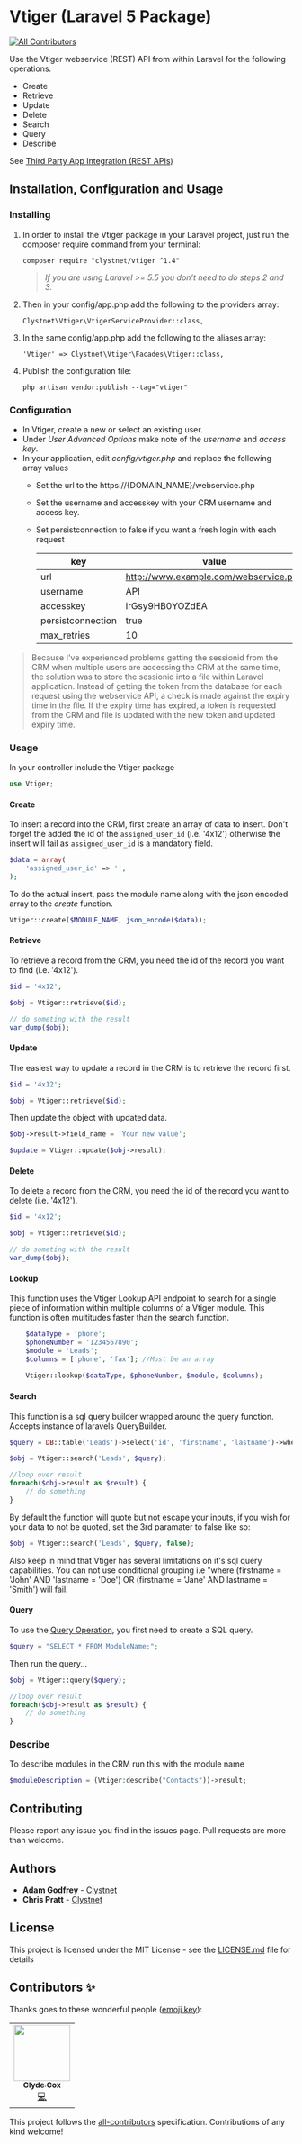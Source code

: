 ﻿# Vtiger (Laravel 5 Package)
<!-- ALL-CONTRIBUTORS-BADGE:START - Do not remove or modify this section -->
[![All Contributors](https://img.shields.io/badge/all_contributors-1-orange.svg?style=flat-square)](#contributors-)
<!-- ALL-CONTRIBUTORS-BADGE:END -->
Use the Vtiger webservice (REST) API from within Laravel for the following operations.

- Create
- Retrieve
- Update
- Delete
- Search
- Query
- Describe

See [Third Party App Integration (REST APIs)](http://community.vtiger.com/help/vtigercrm/developers/third-party-app-integration.html)

## Installation, Configuration and Usage

### Installing
1. In order to install the Vtiger package in your Laravel project, just run the composer require command from your terminal:

    ```
    composer require "clystnet/vtiger ^1.4"
    ```

    > *If you are using Laravel >= 5.5 you don’t need to do steps 2 and 3.*

2. Then in your config/app.php add the following to the providers array:

    ```
    Clystnet\Vtiger\VtigerServiceProvider::class,
    ```

3. In the same config/app.php add the following to the aliases array:

    ```
    'Vtiger' => Clystnet\Vtiger\Facades\Vtiger::class,
    ```

4. Publish the configuration file:

    ```
    php artisan vendor:publish --tag="vtiger"
    ```

### Configuration

- In Vtiger, create a new or select an existing user.
- Under *User Advanced Options* make note of the *username* and *access key*.
- In your application, edit *config/vtiger.php* and replace the following array values
  - Set the url to the https://{DOMAIN_NAME}/webservice.php
  - Set the username and accesskey with your CRM username and access key.
  - Set persistconnection to false if you want a fresh login with each request

    |key              |value                                |
    |-----------------|-------------------------------------|
    |url              |http://www.example.com/webservice.php|
    |username         |API                                  |
    |accesskey        |irGsy9HB0YOZdEA                      |
    |persistconnection|true                                 |
    |max_retries      |10                                   |

> Because I've experienced problems getting the sessionid from the CRM when multiple users are accessing the CRM at the same time, the solution was to store the sessionid into a file within Laravel application.
> Instead of getting the token from the database for each request using the webservice API, a check is made against the expiry time in the file. If the expiry time has expired, a token is requested from the CRM and file is updated with the new token and updated expiry time.

### Usage

In your controller include the Vtiger package
```php
use Vtiger;
```

#### Create

To insert a record into the CRM, first create an array of data to insert. Don't forget the added the id of the `assigned_user_id` (i.e. '4x12') otherwise the insert will fail as `assigned_user_id` is a mandatory field.
```php
$data = array(
    'assigned_user_id' => '',
);
```
To do the actual insert, pass the module name along with the json encoded array to the *create* function.

```php
Vtiger::create($MODULE_NAME, json_encode($data));
```

#### Retrieve

To retrieve a record from the CRM, you need the id of the record you want to find (i.e. '4x12').
```php
$id = '4x12';

$obj = Vtiger::retrieve($id);

// do someting with the result
var_dump($obj);
```

#### Update

The easiest way to update a record in the CRM is to retrieve the record first.
```php
$id = '4x12';

$obj = Vtiger::retrieve($id);
```

Then update the object with updated data.
```php
$obj->result->field_name = 'Your new value';

$update = Vtiger::update($obj->result);
```

#### Delete

To delete a record from the CRM, you need the id of the record you want to delete (i.e. '4x12').
```php
$id = '4x12';

$obj = Vtiger::retrieve($id);

// do someting with the result
var_dump($obj);
```

#### Lookup

This function uses the Vtiger Lookup API endpoint to search for a single piece of information within multiple columns of a Vtiger module. This function is often multitudes faster than the search function.


```php
    $dataType = 'phone';
    $phoneNumber = '1234567890';
    $module = 'Leads';
    $columns = ['phone', 'fax']; //Must be an array
    
    Vtiger::lookup($dataType, $phoneNumber, $module, $columns);
```

#### Search

This function is a sql query builder wrapped around the query function. Accepts instance of laravels QueryBuilder.
```php
$query = DB::table('Leads')->select('id', 'firstname', 'lastname')->where('firstname', 'John');

$obj = Vtiger::search('Leads', $query);

//loop over result
foreach($obj->result as $result) {
    // do something
}
```

By default the function will quote but not escape your inputs, if you wish for your data to not be quoted, set the 3rd paramater to false like so:
```php
$obj = Vtiger::search('Leads', $query, false);
```

Also keep in mind that Vtiger has several limitations on it's sql query capabilities. You can not use conditional grouping i.e "where (firstname = 'John' AND 'lastname = 'Doe') OR (firstname = 'Jane' AND lastname = 'Smith') will fail.


#### Query

To use the [Query Operation](http://community.vtiger.com/help/vtigercrm/developers/third-party-app-integration.html#query-operation), you first need to create a SQL query.
```php
$query = "SELECT * FROM ModuleName;";
```

Then run the query...
```php
$obj = Vtiger::query($query);

//loop over result
foreach($obj->result as $result) {
    // do something
}
```

### Describe

To describe modules in the CRM run this with the module name

```php
$moduleDescription = (Vtiger:describe("Contacts"))->result;
```

## Contributing

Please report any issue you find in the issues page. Pull requests are more than welcome.

## Authors

* **Adam Godfrey** - [Clystnet](https://www.clystnet.com)
* **Chris Pratt** - [Clystnet](https://www.clystnet.com)

## License

This project is licensed under the MIT License - see the [LICENSE.md](LICENSE.md) file for details

## Contributors ✨

Thanks goes to these wonderful people ([emoji key](https://allcontributors.org/docs/en/emoji-key)):

<!-- ALL-CONTRIBUTORS-LIST:START - Do not remove or modify this section -->
<!-- prettier-ignore-start -->
<!-- markdownlint-disable -->
<table>
  <tr>
    <td align="center"><a href="https://github.com/cjcox17"><img src="https://avatars0.githubusercontent.com/u/1725282?v=4" width="100px;" alt=""/><br /><sub><b>Clyde Cox</b></sub></a><br /><a href="https://github.com/Clystnet/Vtiger/commits?author=cjcox17" title="Code">💻</a></td>
  </tr>
</table>

<!-- markdownlint-enable -->
<!-- prettier-ignore-end -->
<!-- ALL-CONTRIBUTORS-LIST:END -->

This project follows the [all-contributors](https://github.com/all-contributors/all-contributors) specification. Contributions of any kind welcome!